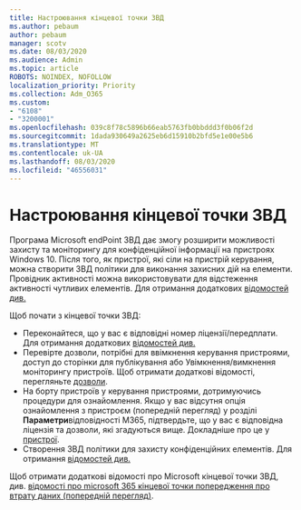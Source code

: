 ```yaml
---
title: Настроювання кінцевої точки ЗВД
ms.author: pebaum
author: pebaum
manager: scotv
ms.date: 08/03/2020
ms.audience: Admin
ms.topic: article
ROBOTS: NOINDEX, NOFOLLOW
localization_priority: Priority
ms.collection: Adm_O365
ms.custom:
- "6108"
- "3200001"
ms.openlocfilehash: 039c8f78c5896b66eab5763fb0bbddd3f0b06f2d
ms.sourcegitcommit: 1dada930649a2625eb6d15910b2bfd5e1e00e5b6
ms.translationtype: MT
ms.contentlocale: uk-UA
ms.lasthandoff: 08/03/2020
ms.locfileid: "46556031"
---
```

# <a name="configure-endpoint-dlp"></a>Настроювання кінцевої точки ЗВД

Програма Microsoft endPoint ЗВД дає змогу розширити можливості захисту та моніторингу для конфіденційної інформації на пристроях Windows 10. Після того, як пристрої, які сіли на пристрій керування, можна створити ЗВД політики для виконання захисних дій на елементи. Провідник активності можна використовувати для відстеження активності чутливих елементів. Для отримання додаткових [відомостей див.](https://docs.microsoft.com/microsoft-365/compliance/endpoint-dlp-getting-started#onboarding-devices-into-device-management)  

Щоб почати з кінцевої точки ЗВД:

- Переконайтеся, що у вас є відповідні номер ліцензії/передплати. Для отримання додаткових [відомостей див.](https://docs.microsoft.com/microsoft-365/compliance/endpoint-dlp-getting-started#skusubscriptions-licensing)
- Перевірте дозволи, потрібні для ввімкнення керування пристроями, доступ до сторінки для публікування або Увімкнення/вимкнення моніторингу пристроїв. Щоб отримати додаткові відомості, перегляньте [дозволи](https://docs.microsoft.com/microsoft-365/compliance/endpoint-dlp-getting-started#permissions).
- На борту пристроїв у керування пристроями, дотримуючись процедури для ознайомлення. Якщо у вас відсутня опція ознайомлення з пристроєм (попередній перегляд) у розділі **Параметри**відповідності M365, підтвердьте, що у вас є відповідна ліцензія та дозволи, які згадуються вище. Докладніше про це у [пристрої](https://docs.microsoft.com/microsoft-365/compliance/endpoint-dlp-getting-started#onboarding-devices). 
- Створення ЗВД політики для захисту конфіденційних елементів. Для отримання [відомостей див.](https://docs.microsoft.com/microsoft-365/compliance/endpoint-dlp-using?view=o365-worldwide#endpoint-dlp-policy-scenarios)

Щоб отримати додаткові відомості про Microsoft кінцевої точки ЗВД, див. [відомості про microsoft 365 кінцевої точки попередження про втрату даних (попередній перегляд)](https://docs.microsoft.com/microsoft-365/compliance/endpoint-dlp-learn-about).
